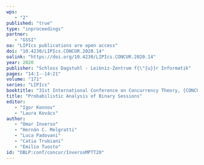 ```yaml
---
wps: 
   - "2"
published: "true"
type: "inproceedings"
partner: 
   - "GSSI"
oa: "LIPIcs publications are open access"
doi: "10.4230/LIPIcs.CONCUR.2020.14"
oalink: "https://doi.org/10.4230/LIPIcs.CONCUR.2020.14"
year: 2020
publisher: "Schloss Dagstuhl - Leibniz-Zentrum f{\"{u}}r Informatik"
pages: "14:1--14:21"
volume: "171"
series: "LIPIcs"
booktitle: "31st International Conference on Concurrency Theory, {CONCUR} 2020, September 1-4, 2020, Vienna, Austria (Virtual Conference)"
title: "Probabilistic Analysis of Binary Sessions"
editor: 
   - "Igor Konnov"
   - "Laura Kovács"
author: 
   - "Omar Inverso"
   - "Hernán C. Melgratti"
   - "Luca Padovani"
   - "Catia Trubiani"
   - "Emilio Tuosto"
id: "DBLP:conf/concur/InversoMPTT20"
---
```


